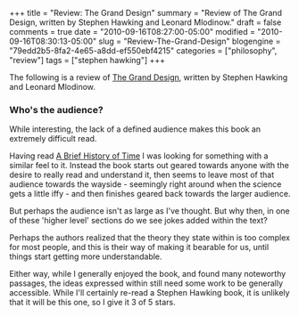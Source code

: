 +++
title = "Review: The Grand Design"
summary = "Review of The Grand Design, written by Stephen Hawking and Leonard Mlodinow."
draft = false
comments = true
date = "2010-09-16T08:27:00-05:00"
modified = "2010-09-16T08:30:13-05:00"
slug = "Review-The-Grand-Design"
blogengine = "79edd2b5-8fa2-4e65-a8dd-ef550ebf4215"
categories = ["philosophy", "review"]
tags = ["stephen hawking"]
+++

<div class="note">
<p>The following is a review of <a rel="external" href="http://www.amazon.com/gp/product/0553805371?tag=strivinglifen-20">The Grand Design</a>, written by Stephen Hawking and Leonard Mlodinow.</p>
</div>
<h3>Who's the audience?</h3>
<p>While interesting, the lack of a defined audience makes this book an extremely difficult read.</p>
<p>Having read <a rel="external" href="http://www.amazon.com/gp/product/0553380168?tag=strivinglifen-20">A Brief History of Time</a> I was looking for something with a similar feel to it. Instead the book starts out geared towards anyone with the desire to really read and understand it, then seems to leave most of that audience towards the wayside - seemingly right around when the science gets a little iffy - and then finishes geared back towards the larger audience.</p>
<p>But perhaps the audience isn't as large as I've thought. But why then, in one of these 'higher level' sections do we see jokes added within the text?</p>
<p>Perhaps the authors realized that the theory they state within is too complex for most people, and this is their way of making it bearable for us, until things start getting more understandable.</p>
<p>Either way, while I generally enjoyed the book, and found many noteworthy passages, the ideas expressed within still need some work to be generally accessible. While I'll certainly re-read a Stephen Hawking book, it is unlikely that it will be this one, so I give it 3 of 5 stars.</p>
